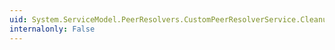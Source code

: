 ```yaml
---
uid: System.ServiceModel.PeerResolvers.CustomPeerResolverService.CleanupInterval
internalonly: False
---
```

